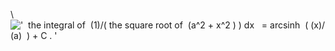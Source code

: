 \\
!['  the integral of  (1)/( the square root of  (a\^2 + x\^2 ) ) dx   = arcsinh  ( (x)/(a)  ) + C . '](../dictionary/equation_images/3990.1..png)
